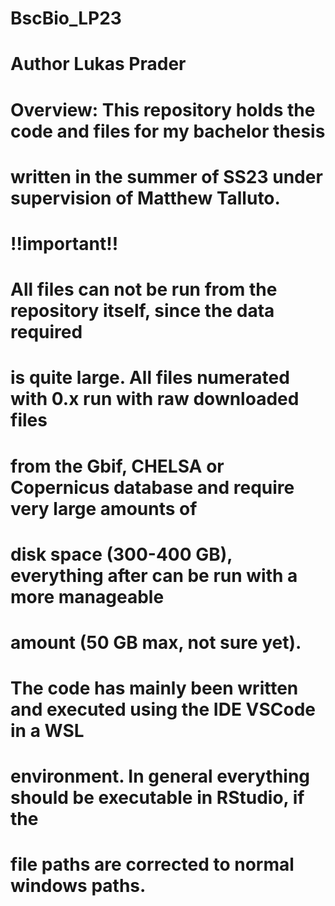 # BscBio_LP23
# Author Lukas Prader

# Overview: This repository holds the code and files for my bachelor thesis
# written in the summer of SS23 under supervision of Matthew Talluto.

# !!important!!
# All files can not be run from the repository itself, since the data required
# is quite large. All files numerated with 0.x run with raw downloaded files 
# from the Gbif, CHELSA or Copernicus database and require very large amounts of
# disk space (300-400 GB), everything after can be run with a more manageable 
# amount (50 GB max, not sure yet).

# The code has mainly been written and executed using the IDE VSCode in a WSL
# environment. In general everything should be executable in RStudio, if the
# file paths are corrected to normal windows paths.